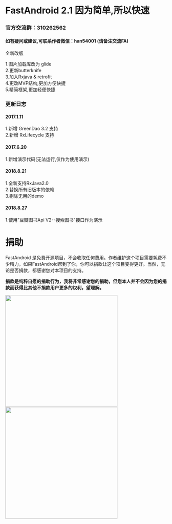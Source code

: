 ﻿# FastAndroid 2.1  因为简单,所以快速
<h3>官方交流群：310262562</h3>
<h4>如有疑问或建议,可联系作者微信：han54001 (请备注交流FA)</h4>
全新改版

1.图片加载库改为 glide<Br/>
2.更新butterknife<Br/>
3.加入Rxjava & retrofit<Br/>
4.更改MVP结构,更加方便快捷<Br/>
5.精简框架,更加轻便快捷<Br/>

<h3>更新日志</h3>

<h4>2017.1.11</h4>
1.新增 GreenDao 3.2 支持<Br/>
2.新增 RxLifecycle 支持<Br/>

<h4>2017.6.20</h4>
1.新增演示代码(无法运行,仅作为使用演示)<Br/>

<h4>2018.8.21</h4>
1.全新支持RxJava2.0<Br/>
2.替换所有旧版本的依赖<Br/>
3.剔除无用的demo<Br/>

<h4>2018.8.27</h4>
1.使用"豆瓣图书Api V2--搜索图书"接口作为演示

# 捐助

FastAndroid 是免费开源项目，不会收取任何费用。作者维护这个项目需要耗费不少精力，如果FastAndroid帮到了你，你可以捐款让这个项目变得更好。当然，无论是否捐款，都感谢您对本项目的支持。

**捐款是纯粹自愿的捐助行为，我将非常感谢您的捐助，但您本人并不会因为您的捐款而获得比其他不捐款用户更多的权利，望理解。**

<img src="https://raw.githubusercontent.com/huntermr/FastAndroid/master/res/wxpay.jpg" width="350" />
<img src="https://raw.githubusercontent.com/huntermr/FastAndroid/master/res/alipay.jpg" width="350" />
